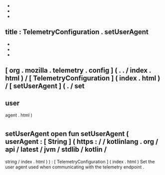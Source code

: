 -
-
-
title
:
TelemetryConfiguration
.
setUserAgent
-
-
-
-
[
org
.
mozilla
.
telemetry
.
config
]
(
.
.
/
index
.
html
)
/
[
TelemetryConfiguration
]
(
index
.
html
)
/
[
setUserAgent
]
(
.
/
set
-
user
-
agent
.
html
)
#
setUserAgent
open
fun
setUserAgent
(
userAgent
:
[
String
]
(
https
:
/
/
kotlinlang
.
org
/
api
/
latest
/
jvm
/
stdlib
/
kotlin
/
-
string
/
index
.
html
)
)
:
[
TelemetryConfiguration
]
(
index
.
html
)
Set
the
user
agent
used
when
communicating
with
the
telemetry
endpoint
.
